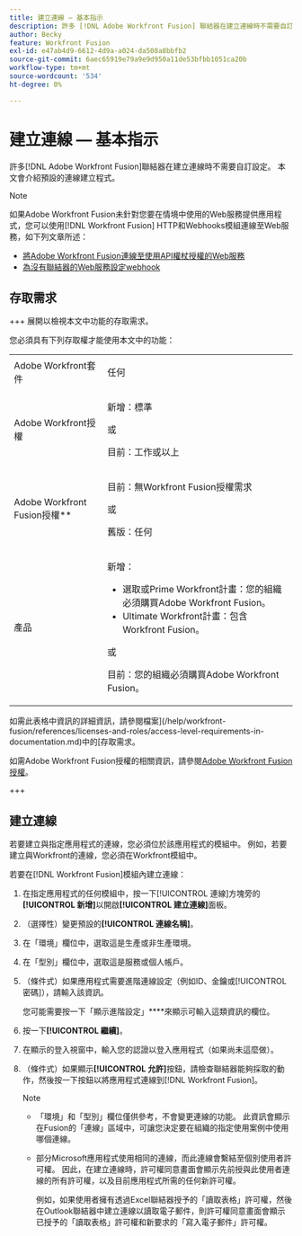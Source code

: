 ```yaml
---
title: 建立連線 — 基本指示
description: 許多 [!DNL Adobe Workfront Fusion] 聯結器在建立連線時不需要自訂組態。 本文會介紹預設的連線建立程式。
author: Becky
feature: Workfront Fusion
exl-id: e47ab4d9-6612-4d9a-a024-da508a8bbfb2
source-git-commit: 6aec65919e79a9e9d950a11de53bfbb1051ca20b
workflow-type: tm+mt
source-wordcount: '534'
ht-degree: 0%

---
```


# 建立連線 — 基本指示

許多[!DNL Adobe Workfront Fusion]聯結器在建立連線時不需要自訂設定。 本文會介紹預設的連線建立程式。

>[!NOTE]
>
>
>如果Adobe Workfront Fusion未針對您要在情境中使用的Web服務提供應用程式，您可以使用[!DNL Workfront Fusion] HTTP和Webhooks模組連線至Web服務，如下列文章所述：
>
>* [將Adobe Workfront Fusion連線至使用API權杖授權的Web服務](/help/workfront-fusion/create-scenarios/connect-to-apps/connect-wf-web-service-uses-api-token-auth.md)
>* [為沒有聯結器的Web服務設定webhook](/help/workfront-fusion/create-scenarios/add-modules/receive-a-webhook-from-a-web-service.md)

## 存取需求

+++ 展開以檢視本文中功能的存取需求。

您必須具有下列存取權才能使用本文中的功能：

<table style="table-layout:auto">
 <col> 
 <col> 
 <tbody> 
  <tr> 
   <td role="rowheader">Adobe Workfront套件 
   <td> <p>任何</p> </td> 
  </tr> 
  <tr data-mc-conditions=""> 
   <td role="rowheader">Adobe Workfront授權</td> 
   <td> <p>新增：標準</p><p>或</p><p>目前：工作或以上</p> </td> 
  </tr> 
  <tr> 
   <td role="rowheader">Adobe Workfront Fusion授權**</td> 
   <td>
   <p>目前：無Workfront Fusion授權需求</p>
   <p>或</p>
   <p>舊版：任何 </p>
   </td> 
  </tr> 
  <tr> 
   <td role="rowheader">產品</td> 
   <td>
   <p>新增：</p> <ul><li>選取或Prime Workfront計畫：您的組織必須購買Adobe Workfront Fusion。</li><li>Ultimate Workfront計畫：包含Workfront Fusion。</li></ul>
   <p>或</p>
   <p>目前：您的組織必須購買Adobe Workfront Fusion。</p>
   </td> 
  </tr>
 </tbody> 
</table>

如需此表格中資訊的詳細資訊，請參閱檔案](/help/workfront-fusion/references/licenses-and-roles/access-level-requirements-in-documentation.md)中的[存取需求。

如需Adobe Workfront Fusion授權的相關資訊，請參閱[Adobe Workfront Fusion授權](/help/workfront-fusion/set-up-and-manage-workfront-fusion/licensing-operations-overview/license-automation-vs-integration.md)。

+++

## 建立連線

若要建立與指定應用程式的連線，您必須位於該應用程式的模組中。 例如，若要建立與Workfront的連線，您必須在Workfront模組中。

若要在[!DNL Workfront Fusion]模組內建立連線：

1. 在指定應用程式的任何模組中，按一下[!UICONTROL 連線]方塊旁的&#x200B;**[!UICONTROL 新增]**&#x200B;以開啟&#x200B;**[!UICONTROL 建立連線]**&#x200B;面板。
1. （選擇性）變更預設的&#x200B;**[!UICONTROL 連線名稱]**。
1. 在「環境」欄位中，選取這是生產或非生產環境。
1. 在「型別」欄位中，選取這是服務或個人帳戶。
1. （條件式）如果應用程式需要進階連線設定（例如ID、金鑰或[!UICONTROL 密碼]），請輸入該資訊。

   您可能需要按一下「顯示進階設定」****&#x200B;來顯示可輸入這類資訊的欄位。

1. 按一下&#x200B;**[!UICONTROL 繼續]**。
1. 在顯示的登入視窗中，輸入您的認證以登入應用程式（如果尚未這麼做）。
1. （條件式）如果顯示&#x200B;**[!UICONTROL 允許]**&#x200B;按鈕，請檢查聯結器能夠採取的動作，然後按一下按鈕以將應用程式連線到[!DNL Workfront Fusion]。

   >[!NOTE]
   >
   >* 「環境」和「型別」欄位僅供參考，不會變更連線的功能。 此資訊會顯示在Fusion的「連線」區域中，可讓您決定要在組織的指定使用案例中使用哪個連線。
   >* 部分Microsoft應用程式使用相同的連線，而此連線會繫結至個別使用者許可權。 因此，在建立連線時，許可權同意畫面會顯示先前授與此使用者連線的所有許可權，以及目前應用程式所需的任何新許可權。
   >
   >   例如，如果使用者擁有透過Excel聯結器授予的「讀取表格」許可權，然後在Outlook聯結器中建立連線以讀取電子郵件，則許可權同意畫面會顯示已授予的「讀取表格」許可權和新要求的「寫入電子郵件」許可權。
